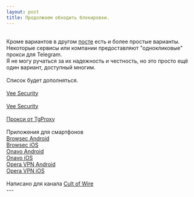 ```yaml
---
layout: post
title: Продолжаем обходить блокировки.
---
```

<br />Кроме вариантов в другом <a href="https://fckrkn.github.io/tg/">посте</a> есть и более простые варианты.
<br />Некоторые сервисы или компании предоставляют "однокликовые" прокси для Telegram.
<br />Я не могу ручаться за их надежность и честность, но это просто ещё один вариант, доступный многим.
<br />
<br />Список будет дополняться.
<br />
<br /><a href="https://t.me/socks?server=bg2.proxy.veesecurity.com&port=80&user=PROXY_5ACF59F9AF08A&pass=02643a0be3afd799">Vee Security</a>
<br />
<br /><a href="tg://socks?server=bg3.proxy.veesecurity.com&port=80&user=PROXY_5AD036D67955A&pass=e8335690dabdca00">Vee Security</a>
<br />
<br /><a href="http://tgproxy.me/">Прокси от TgProxy</a>
<br />
<br /> Приложения для смартфонов
<br /><a href="https://goo.gl/txCRKR">Browsec Android</a>
<br /><a href="https://goo.gl/VoxESa">Browsec iOS</a>
<br /><a href="https://goo.gl/QFD48Z">Onavo Android</a>
<br /><a href="https://goo.gl/w3pWbf">Onavo iOS</a>
<br /><a href="https://goo.gl/W6j9i9">Opera VPN Android</a>
<br /><a href="https://goo.gl/h1EjAH">Opera VPN iOS</a>
<br />
<br />Написано для канала <a href="https://t.me/cultofwire">Cult of Wire</a>
<br /> ---
